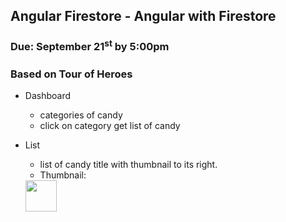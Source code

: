 ## Angular Firestore - Angular with Firestore
### Due: September 21<sup>st</sup> by 5:00pm


### Based on Tour of Heroes

- Dashboard
  - categories of candy
  - click on category get list of candy

- List
  - list of candy title with thumbnail to its right.
  - Thumbnail:
  
  <img src="https://media.candystore.com/catalog/product/cache/1/small_image/200x/9df78eab33525d08d6e5fb8d27136e95/s/u/sugar-free-chick-o-stick-nuggets-5lb_1.jpg" width="50">
